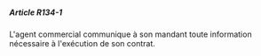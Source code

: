 ##### Article R134-1

L'agent commercial communique à son mandant toute information nécessaire à l'exécution de son contrat.

